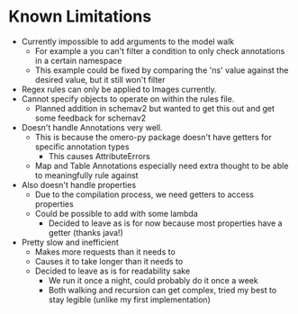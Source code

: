 # Known Limitations
* Currently impossible to add arguments to the model walk
  * For example a you can't filter a condition to only check annotations in a certain namespace
  * This example could be fixed by comparing the 'ns' value against the desired value, but it still won't filter
* Regex rules can only be applied to Images currently.
* Cannot specify objects to operate on within the rules file.
  * Planned addition in schemav2 but wanted to get this out and get some feedback for schemav2
* Doesn't handle Annotations very well.
  * This is because the omero-py package doesn't have getters for specific annotation types
    * This causes AttributeErrors
  * Map and Table Annotations especially need extra thought to be able to meaningfully rule against
* Also doesn't handle properties
  * Due to the compilation process, we need getters to access properties
  * Could be possible to add with some lambda
    * Decided to leave as is for now because most properties have a getter (thanks java!)
* Pretty slow and inefficient
  * Makes more requests than it needs to
  * Causes it to take longer than it needs to
  * Decided to leave as is for readability sake
    * We run it once a night, could probably do it once a week
    * Both walking and recursion can get complex, tried my best to stay legible (unlike my first implementation)